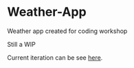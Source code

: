 # Weather-App
Weather app created for coding workshop

Still a WIP

Current iteration can be see <a href= "https://vibrant-bohr-acc752.netlify.app/" target_blank>here</a>.
